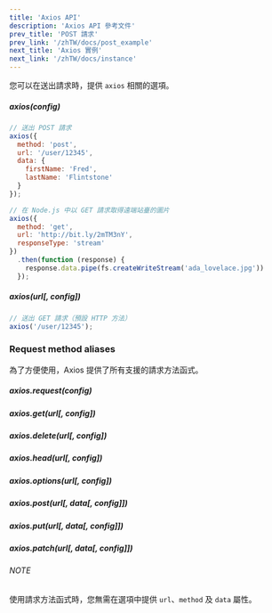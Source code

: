 ```yaml
---
title: 'Axios API'
description: 'Axios API 參考文件'
prev_title: 'POST 請求'
prev_link: '/zhTW/docs/post_example'
next_title: 'Axios 實例'
next_link: '/zhTW/docs/instance'
---
```


您可以在送出請求時，提供 `axios` 相關的選項。

##### axios(config)

```js
// 送出 POST 請求
axios({
  method: 'post',
  url: '/user/12345',
  data: {
    firstName: 'Fred',
    lastName: 'Flintstone'
  }
});
```

```js
// 在 Node.js 中以 GET 請求取得遠端站臺的圖片
axios({
  method: 'get',
  url: 'http://bit.ly/2mTM3nY',
  responseType: 'stream'
})
  .then(function (response) {
    response.data.pipe(fs.createWriteStream('ada_lovelace.jpg'))
  });
```

##### axios(url[, config])

```js
// 送出 GET 請求（預設 HTTP 方法）
axios('/user/12345');
```

### Request method aliases

為了方便使用，Axios 提供了所有支援的請求方法函式。

##### axios.request(config)
##### axios.get(url[, config])
##### axios.delete(url[, config])
##### axios.head(url[, config])
##### axios.options(url[, config])
##### axios.post(url[, data[, config]])
##### axios.put(url[, data[, config]])
##### axios.patch(url[, data[, config]])

###### NOTE
使用請求方法函式時，您無需在選項中提供 `url`、`method` 及 `data` 屬性。
